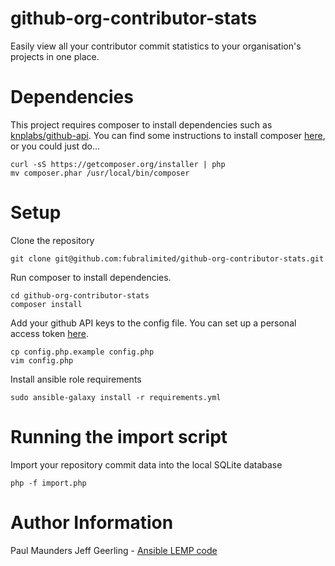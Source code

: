 # github-org-contributor-stats
Easily view all your contributor commit statistics to your organisation's projects in one place.

# Dependencies

This project requires composer to install dependencies such as [knplabs/github-api](https://github.com/KnpLabs/php-github-api). You can find some instructions to install composer [here](https://getcomposer.org/doc/00-intro.md), or you could just do...

```
curl -sS https://getcomposer.org/installer | php
mv composer.phar /usr/local/bin/composer
```

# Setup 

Clone the repository
```
git clone git@github.com:fubralimited/github-org-contributor-stats.git
```

Run composer to install dependencies.
```
cd github-org-contributor-stats
composer install
```

Add your github API keys to the config file. You can set up a personal access token [here](https://github.com/settings/tokens).

```
cp config.php.example config.php
vim config.php
```

Install ansible role requirements
```
sudo ansible-galaxy install -r requirements.yml
```


# Running the import script

Import your repository commit data into the local SQLite database
```
php -f import.php
```

# Author Information

Paul Maunders
Jeff Geerling - [Ansible LEMP code](https://github.com/geerlingguy/ansible-vagrant-examples/tree/master/lemp)